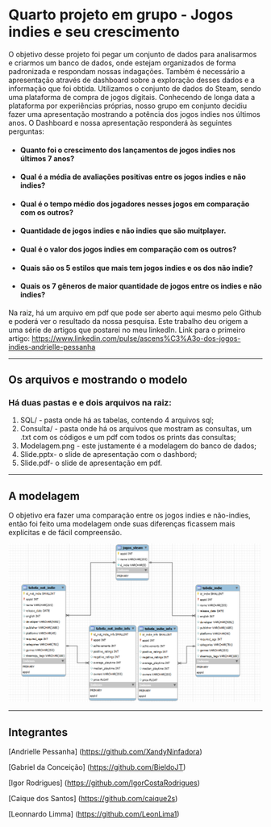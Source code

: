 # Quarto projeto em grupo - Jogos indies e seu crescimento
O objetivo desse projeto foi pegar um conjunto de dados para analisarmos e criarmos um banco de dados, onde estejam organizados de forma padronizada e respondam nossas indagações. Também é necessário a apresentação através de dashboard sobre a exploração desses dados e a informação que foi obtida. Utilizamos o conjunto de dados do Steam, sendo uma plataforma de compra de jogos digitais. Conhecendo de longa data a plataforma por experiências próprias, nosso grupo em conjunto decidiu fazer uma apresentação mostrando a potência dos jogos indies nos últimos anos. O Dashboard e nossa apresentação responderá às seguintes perguntas:

- <h4> Quanto foi o crescimento dos lançamentos de jogos indies nos últimos 7 anos? </h4>
- <h4> Qual é a média de avaliações positivas entre os jogos indies e não indies? </h4>
- <h4> Qual é o tempo médio dos jogadores nesses jogos em comparação com os outros? </h4>
- <h4> Quantidade de jogos indies e não indies que são muitplayer. </h4>
- <h4> Qual é o valor dos jogos indies em comparação com os outros?</<h4>
- <h4> Quais são os 5 estilos que mais tem jogos indies e os dos não indie? </h4>
- <h4> Quais os 7 gêneros de maior quantidade de jogos entre os indies e não indies? </h4>

Na raiz, há um arquivo em pdf que pode ser aberto aqui mesmo pelo Github e poderá ver o resultado da nossa pesquisa.
Este trabalho deu origem a uma série de artigos que postarei no meu linkedIn.
Link para o primeiro artigo: https://www.linkedin.com/pulse/ascens%C3%A3o-dos-jogos-indies-andrielle-pessanha
<hr>

## Os arquivos e mostrando o modelo  
<h3> Há duas pastas e e dois arquivos na raiz: </h3>
<ol> 
<li> SQL/ - pasta onde há as tabelas, contendo 4 arquivos sql;</li>
<li> Consulta/ - pasta onde há os arquivos que mostram as consultas, um .txt com os códigos e um pdf com todos os prints das consultas;</li>
<li> Modelagem.png - este justamente é a modelagem do banco de dados;</li>
<li> Slide.pptx- o slide de apresentação com o dashbord; </li>
<li> Slide.pdf- o slide de apresentação em pdf. </li>
</ol>

<hr>

## A modelagem 
O objetivo era fazer uma comparação entre os jogos indies e não-indies, então foi feito uma modelagem onde suas diferenças ficassem mais explícitas e de fácil compreensão.

<img src="Modelagem.png" width="500px"/>

<hr>

## Integrantes

[Andrielle Pessanha] (https://github.com/XandyNinfadora)

[Gabriel da Conceição] (https://github.com/BieldoJT)

[Igor Rodrigues] (https://github.com/IgorCostaRodrigues)

[Caique dos Santos] (https://github.com/caique2s)

[Leonnardo Limma] (https://github.com/LeonLima1)

<br>
